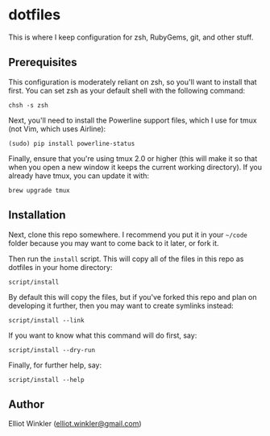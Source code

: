 # dotfiles

This is where I keep configuration for zsh, RubyGems, git, and other stuff.

## Prerequisites

This configuration is moderately reliant on zsh, so you'll want to install that
first. You can set zsh as your default shell with the following command:

    chsh -s zsh

Next, you'll need to install the Powerline support files, which I use for tmux
(not Vim, which uses Airline):

    (sudo) pip install powerline-status

Finally, ensure that you're using tmux 2.0 or higher (this will make it so that
when you open a new window it keeps the current working directory). If you
already have tmux, you can update it with:

    brew upgrade tmux

## Installation

Next, clone this repo somewhere. I recommend you put it in your `~/code` folder
because you may want to come back to it later, or fork it.

Then run the `install` script. This will copy all of the files in this repo as
dotfiles in your home directory:

    script/install

By default this will copy the files, but if you've forked this repo and plan on
developing it further, then you may want to create symlinks instead:

    script/install --link

If you want to know what this command will do first, say:

    script/install --dry-run

Finally, for further help, say:

    script/install --help

## Author

Elliot Winkler (<elliot.winkler@gmail.com>)
